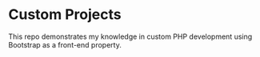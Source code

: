 <h1>Custom Projects</h1>

This repo demonstrates my knowledge in custom PHP development using Bootstrap as a front-end property. 